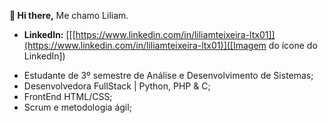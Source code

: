   **👋 Hi there,**
  Me chamo Liliam.
* **LinkedIn:** [[[https://www.linkedin.com/in/liliamteixeira-ltx01]](https://www.linkedin.com/in/liliamteixeira-ltx01)]([Imagem do ícone do LinkedIn])

[Imagem do ícone do LinkedIn]: (https://github.com/user-attachments/assets/b04b2290-6846-43de-a4c9-4611265ca61f)

  
  - Estudante de 3º semestre de Análise e Desenvolvimento de Sistemas;
  - Desenvolvedora FullStack | Python, PHP & C;
  - FrontEnd HTML/CSS;
  - Scrum e metodologia ágil;
